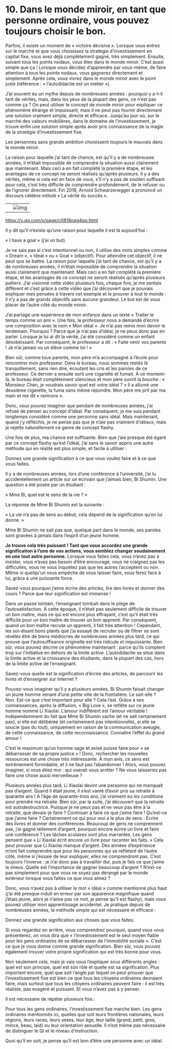 # 10.  Dans le monde miroir, en tant que personne ordinaire, vous pouvez toujours choisir le bon.

 

Parfois, il existe un moment de « victoire décisive ». Lorsque vous entrez sur le marché et que vous choisissez la stratégie d’investissement en capital fixe, vous avez déjà complètement gagné, très simplement. Ensuite, suivant tous les points nodaux, vous êtes dans le monde miroir. C’est aussi simple que ça ! Lorsque vous décidez d’apprendre par vous-même, de faire attention à tous les points nodaux, vous gagnerez directement et simplement. Après cela, vous vivrez dans le monde miroir avec le point juste (référence : « l’autodidactie est un métier »).

 

J’ai souvent eu un mythe depuis de nombreuses années : pourquoi y a-t-il tant de vérités, mais, dans les yeux de la plupart des gens, ce n’est pas comme ça ? On peut utiliser le concept de monde miroir pour expliquer ce phénomène étrange et impuissant, mais il ne peut pas fournir directement une solution vraiment simple, directe et efficace. Jusqu’au jour où, sur le marché des valeurs mobilières, dans le domaine de l’investissement, je trouve enfin une solution simple après avoir pris connaissance de la magie de la stratégie d’investissement fixe.

 

Les personnes sans grande ambition choisissent toujours le mauvais dans le monde miroir.

 

La raison pour laquelle j’ai tant de chance, est qu’il y a de nombreuses années, il m’était impossible de comprendre la situation aussi clairement que maintenant. Mais ceci a en fait complété la première étape, et les avantages de ce concept ne seront réalisés qu’après plusieurs. Il y a des vérités, même si cela est en face de vous, s’il n’y a pas de soutien suffisant pour cela, c’est très difficile de comprendre profondément, de le refuser ou de l’ignorer directement. Fin 2018, Arnold Schwarzenegger a prononcé un discours célèbre intitulé « La vérité du succès ».

  

|      |                                                              |
| ---- | ------------------------------------------------------------ |
|      | ![img](file://localhost/Users/mac/Library/Group%20Containers/UBF8T346G9.Office/msoclip1/01/clip_image002.gif) |



 

https://v.qq.com/x/page/c0818oag4pp.html

 

Il y dit qu’il n’existe qu’une raison pour laquelle il est là aujourd’hui : 

 

« I have a goal » (j’ai un but). 

 

Je ne sais pas si c’est intentionnel ou non, il utilise des mots simples comme « Dream », « Ideal » ou « Goal » (objectif). Pour atteindre cet objectif, il ne peut que se battre. La raison pour laquelle j’ai tant de chance, est qu’il y a de nombreuses années, il m’était impossible de comprendre la situation aussi clairement que maintenant. Mais ceci a en fait complété la première étape, et les avantages de ce concept ne seront réalisés qu’après plusieurs palliers. J’ai visionné cette vidéo plusieurs fois, chaque fois, je me sentais différent et c’est grâce à cette vidéo que j’ai découvert que je pouvais expliquer mes pensées à travers cet exemple et le prouver à tout le monde : il n’y a pas de grands objectifs sans aucune grandeur. Le but est de vous placer de l’autre côté du monde miroir. 

 

J’ai partagé une expérience de mon enfance dans un texte « Traiter le temps comme un ami ». Une fois, le professeur nous a demandé d’écrire une composition avec le nom « Mon idéal ». Je n’ai pas remis mon devoir le lendemain. Pourquoi ? Parce que je n’ai pas d’idéal, je ne peux donc pas en parler. Lorsque je lui ai dit la vérité, j’ai été considéré comme un enfant désobéissant. Par conséquent, le professeur a dit : « Faite venir vos parents ! Je n’ai jamais vu un élève comme toi ! »

 

Bien sûr, comme tous parents, mon père m’a accompagné à l’école pour rencontrer mon professeur. Dans le bureau, nous sommes restés là tranquillement, sans rien dire, écoutant les cris et les paroles de ce professeur. Ce dernier a ensuite sorti une cigarette et fumait. À ce moment-là, le bureau était complètement silencieux et mon père ouvrit la bouche : « Monsieur Chen, je voudrais savoir quel est votre idéal ? » Il a allumé une deuxième cigarette, la fuma sans même répondre. Mon père me prit par ma main et me dit « rentrons ».

 

Donc, vous pouvez imaginer que pendant de nombreuses années, j’ai refusé de penser au concept d’idéal. Par conséquent, je me suis pendant longtemps considéré comme une personne sans idéal. Mais maintenant, quand j’y réfléchis, je ne pense pas que je n’aie pas vraiment d’idéaux, mais je rejette naturellement ce genre de concept flashy.

 

Une fois de plus, ma chance est suffisante. Bien que j’aie presque été égaré par ce concept flashy qu’est l’idéal, j’ai sans le savoir appris une autre méthode qui en réalité est plus simple, et facile à utiliser : 

 

Donnez une grande signification à ce que vous voulez faire et à ce que vous faites.

 

Il y a de nombreuses années, lors d’une conférence à l’université, j’ai lu accidentellement un article sur un écrivain que j’aimais bien, Bi Shumin. Une question a été posée par un étudiant :

 

« Mme Bi, quel est le sens de la vie ? »

 

La réponse de Mme Bi Shumin est la suivante :

 

« La vie n’a pas de sens au début, cela dépend de la signification qu’on lui donne. »

 

Mme Bi Shumin ne sait pas que, quelque part dans le monde, ses paroles sont gravées à jamais dans l’esprit d’un jeune homme.

 

**Je trouve cela très puissant ! Tant que vous accordez une grande signification à l’une de vos actions, vous semblez changer soudainement en une tout autre personne.** Lorsque vous faites cela, vous n’avez pas à insister, vous n’avez pas besoin d’être encouragé, vous ne craignez pas les difficultés, vous ne vous inquiétez pas que les autres l’acceptent ou non. Même si quelqu’un vous empêche de vous laisser faire, vous ferez face à lui, grâce à une puissante force.

 

Savez-vous pourquoi j’aime écrire des articles, lire des livres et donner des cours ? Parce que leur signification est immense !

 

Dans un passé lointain, l’enseignant tombait dans le piège de l’autosatisfaction. À cette époque, il n’était pas seulement difficile de trouver un bon maître, mais ce qui est encore plus effrayant, c’est qu’il était très difficile pour un bon maître de trouver un bon apprenti. Par conséquent, quand un bon maître recrute un apprenti, il fait très attention ! Cependant, les soi-disant bons plants que j’ai essayé de recruter ou de filtrer se sont révélés être de biens médiocres de nombreuses années plus tard, ce qui prouve que l’autosuffisance originelle est très ridicule et impuissante. Bien sûr, vous pouvez décrire ce phénomène maintenant : parce qu’ils comptent trop sur l’initiative en dehors de la limite active. L’autodidactie se situe dans la limite active et la croissance des étudiants, dans la plupart des cas, hors de la limite active de l’enseignant. 

 

Savez-vous quelle est la signification d’écrire des articles, de parcourir les livres et d’enseigner sur Internet ?

 

Pouvez-vous imaginer qu’il y a plusieurs années, Bi Shumin faisait changer un jeune homme venant d’une petite ville de la frontalière. Le sait-elle ? Non. Est-ce que c’est important pour elle ? Cela l’est. Grâce à ses connaissances, après la diffusion, « Big Love », se reflète sur ce jeune homme nommé Li Xiaolai. L’amour indifférent est l’amour véritable ! Indépendamment du fait que Mme Bi Shumin sache (et ne sait certainement pas), si elle est délibérée (et certainement pas intentionnelle), si elle se soucie (pas du tout), uniquement en raison de la communication aveugle, de cette connaissance, de cette reconnaissance. Connaître l’effet du grand amour !

 

C’est le maximum qu’un homme sage et avisé puisse faire pour « se débarrasser de sa propre justice » ! Donc, rechercher les nouvelles ressources est une chose très intéressante. À mon avis, ce sens est extrêmement formidable, et il ne faut pas l’abandonner ! Alors, vous pouvez imaginer, si vous étiez moi : qui oserait vous arrêter ? Ne vous laisseriez pas faire une chose aussi merveilleuse ?

 

Plusieurs années plus tard, Li Xiaolai devint une personne qui ne manquait pas d’argent. Quand il était jeune, il s’est vanté d’avoir pris sa retraite à quarante ans ! À l’âge de quarante-trois ans, j’ai vraiment eu les conditions pour prendre ma retraite. Bien sûr, par la suite, j’ai découvert que la retraite est autodestructrice. Puisque je ne peux pas et ne veux pas être à la retraite, que devais-je faire ? Continuer à faire ce que j’aime faire ! Qu’est-ce que j’aime faire ? Certainement ce qui pour moi a le plus de sens : Écrire des livres et donner des conférences. Beaucoup de gens ne comprennent pas, j’ai gagné tellement d’argent, pourquoi encore écrire un livre et faire une conférence ? Les tâches scolaires sont plus marrantes. Les gens pensent que « Li Xiaolai écrit encore un livre pour raconter les faits. » Cela peut prouver que Li Xiaolai manque d’argent. Des années d’expérience m’ont fait comprendre que pour les personnes qui se reflètent de l’autre côté, même si j’essaie de leur expliquer, elles ne comprendront pas. C’est toujours l’inverse : je n’ai donc pas à travailler dur, puis je fais ce que j’aime le mieux. Quelle est l’importance de gagner beaucoup d’argent ? N’est-ce pas simplement pour que vous ne soyez pas dérangé par le monde extérieur lorsque vous faites ce que vous aimez ? 

 

Donc, vous n’avez pas à utiliser le mot « idéal » comme mentionné plus haut (j’ai été presque induit en erreur par son apparence magnifique quand j’étais jeune, alors je n’aime pas ce mot, je pense qu’il est flashy), mais vous pouvez utiliser mon apprentissage accidentel. Je pratique depuis de nombreuses années, la méthode simple qui est nécessaire et efficace : 

 

Donnez une grande signification aux choses que vous faites. 

 

Si vous regardez en arrière, vous comprendrez pourquoi, quand vous vous présenterez, on vous dira que « l’investissement est le seul moyen fiable pour les gens ordinaires de se débarrasser de l’immobilité sociale ». C’est ce que je vous donne comme grande signification. Bien sûr, vous pouvez également trouver votre propre signification qui est très bonne pour vous. 

 

Non seulement cela, mais je vais vous l’expliquer sous différents angles : quel est son principe, quel est son rôle et quelle est sa signification. Plus important encore, quel que soit l’angle par lequel on peut prouver que l’investissement fixe est bien ce que tous les citoyens ordinaires devraient faire, mais surtout que tous les citoyens ordinaires peuvent faire : il est très réaliste, pas exagéré et puissant. Et vous n’avez pas à y penser. 

 

Il est nécessaire de répéter plusieurs fois :

 

Pour tous les gens ordinaires, l’investissement fixe marche bien. Les gens ordinaires mentionnés ici, quelles que soit leurs frontières nationales, leurs régions, leurs races, leurs sexes, leur âge, leur taille (grand, petit, gros, mince, beau, laid) ou leur orientation sexuelle. Il n’est même pas nécessaire de distinguer le QI et le niveau d’instruction. 

 

Quoi qu’il en soit, je pense qu’il est bon d’être une personne avec un idéal.

 